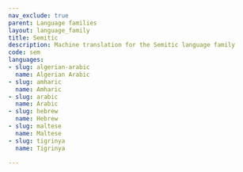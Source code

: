 ```yaml
---
nav_exclude: true
parent: Language families
layout: language_family
title: Semitic
description: Machine translation for the Semitic language family
code: sem
languages:
- slug: algerian-arabic
  name: Algerian Arabic
- slug: amharic
  name: Amharic
- slug: arabic
  name: Arabic
- slug: hebrew
  name: Hebrew
- slug: maltese
  name: Maltese
- slug: tigrinya
  name: Tigrinya

---
```


